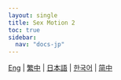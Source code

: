 ```yaml
---
layout: single
title: Sex Motion 2
toc: true
sidebar:
  nav: "docs-jp"
---
```

[Eng](/dancexr/features/sfb_motion) | [繁中](/tw/dancexr/features/sfb_motion) | [日本語](/jp/dancexr/features/sfb_motion) | [한국어](/kr/dancexr/features/sfb_motion) | [简中](/zh/dancexr/features/sfb_motion)

